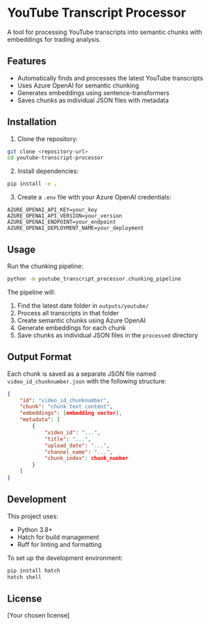 # YouTube Transcript Processor

A tool for processing YouTube transcripts into semantic chunks with embeddings for trading analysis.

## Features

- Automatically finds and processes the latest YouTube transcripts
- Uses Azure OpenAI for semantic chunking
- Generates embeddings using sentence-transformers
- Saves chunks as individual JSON files with metadata

## Installation

1. Clone the repository:
```bash
git clone <repository-url>
cd youtube-transcript-processor
```

2. Install dependencies:
```bash
pip install -e .
```

3. Create a `.env` file with your Azure OpenAI credentials:
```
AZURE_OPENAI_API_KEY=your_key
AZURE_OPENAI_API_VERSION=your_version
AZURE_OPENAI_ENDPOINT=your_endpoint
AZURE_OPENAI_DEPLOYMENT_NAME=your_deployment
```

## Usage

Run the chunking pipeline:
```bash
python -m youtube_transcript_processor.chunking_pipeline
```

The pipeline will:
1. Find the latest date folder in `outputs/youtube/`
2. Process all transcripts in that folder
3. Create semantic chunks using Azure OpenAI
4. Generate embeddings for each chunk
5. Save chunks as individual JSON files in the `processed` directory

## Output Format

Each chunk is saved as a separate JSON file named `video_id_chunknumber.json` with the following structure:

```json
{
    "id": "video_id_chunknumber",
    "chunk": "chunk text content",
    "embeddings": [embedding vector],
    "metadata": [
        {
            "video_id": "...",
            "title": "...",
            "upload_date": "...",
            "channel_name": "...",
            "chunk_index": chunk_number
        }
    ]
}
```

## Development

This project uses:
- Python 3.8+
- Hatch for build management
- Ruff for linting and formatting

To set up the development environment:
```bash
pip install hatch
hatch shell
```

## License

[Your chosen license] 